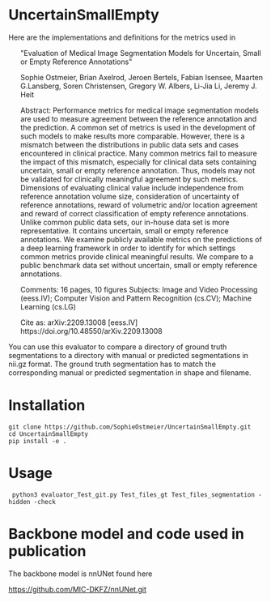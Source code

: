 # UncertainSmallEmpty

Here are the implementations and definitions for the metrics used in 

<ul>
"Evaluation of Medical Image Segmentation Models for Uncertain, Small or Empty Reference Annotations"
</ul>
<ul>
Sophie Ostmeier, Brian Axelrod, Jeroen Bertels, Fabian Isensee, Maarten G.Lansberg, Soren Christensen, Gregory W. Albers, Li-Jia Li, Jeremy J. Heit
</ul>
<ul>
Abstract:
Performance metrics for medical image segmentation models are used to measure agreement between the reference annotation and the prediction. A common set  of metrics is used in the development of such models to make results more comparable. However, there is a mismatch between the distributions in public data  sets and cases encountered in clinical practice. Many common metrics fail to measure the impact of this mismatch, especially for clinical data sets containing uncertain, small or empty reference annotation. Thus, models may not be validated for clinically meaningful agreement by such metrics. Dimensions of evaluating clinical value include independence from reference annotation volume size, consideration of uncertainty of reference annotations, reward of volumetric and/or location agreement and reward of correct classification of empty reference annotations. Unlike common public data sets, our in-house data set is more representative. It contains uncertain, small or empty reference annotations. We examine publicly available metrics on the predictions of a deep learning framework in order to identify for which settings common metrics provide clinical meaningful results. We compare to a public benchmark data set without uncertain, small or empty reference annotations.
</ul>
<ul>
Comments:	16 pages, 10 figures
Subjects:	Image and Video Processing (eess.IV); Computer Vision and Pattern Recognition (cs.CV); Machine Learning (cs.LG)
</ul>
<ul>
Cite as:	arXiv:2209.13008 [eess.IV]
https://doi.org/10.48550/arXiv.2209.13008
</ul>
 
You can use this evaluator to compare a directory of ground truth segmentations to a directory with manual or predicted segmentations in nii.gz format. 
The ground truth segmentation has to match the corresponding manual or predicted segmentation in shape and filename. 

# Installation
```
git clone https://github.com/SophieOstmeier/UncertainSmallEmpty.git
cd UncertainSmallEmpty
pip install -e .
```
# Usage

```
 python3 evaluator_Test_git.py Test_files_gt Test_files_segmentation -hidden -check
```

# Backbone model and code used in publication

The backbone model is nnUNet found here

https://github.com/MIC-DKFZ/nnUNet.git
